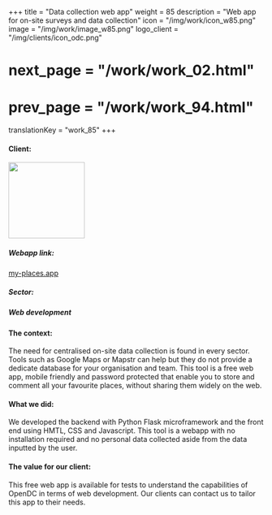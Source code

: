 +++
title = "Data collection web app"
weight = 85
description = "Web app for on-site surveys and data collection"
icon = "/img/work/icon_w85.png"
image = "/img/work/image_w85.png"
logo_client = "/img/clients/icon_odc.png"
# next_page = "/work/work_02.html"
# prev_page = "/work/work_94.html"
translationKey = "work_85"
+++

<!-- Client -->
<div class="row">
	<div class="col-sm-3"><h4>Client:</h4></div>
	<!--  <div class="col-sm-3"> <h3><a href = "https://www.eiffage.com/" target="_blank">Eiffage</a> </h3> </div>-->
	<div class="col-sm-3"><a href = "https://my-places.app" target="_blank"/> <img src="/img/clients/icon_odc.svg" width="150px"/></a></div>
	<!-- <div class="col-sm-3"></div> -->
</div>	

<!-- Link -->
<div class="row">
	<div class="col-sm-3"><h5>Webapp link:</h4></div>
	<div class="col-sm-3"><a href = "https://my-places.app" target="_blank"/>my-places.app</a></div>
	<div class="col-sm-3"></a></div>
</div>	

<!-- Sector -->
<div class="row">
	<div class="col-sm-3"><h5>Sector:</h4></div>
	<div class="col-sm-3"> <h5>Web development</div>
	<div class="col-sm-3"></div>
</div>	

<h4>The context:</h4> 
<p>
The need for centralised on-site data collection is found in every sector. Tools such as Google Maps or Mapstr can help but they do not provide a dedicate database for your organisation and team. This tool is a free web app, mobile friendly and password protected that enable you to store and comment all your favourite places, without sharing them widely on the web.
</p>

<h4>What we did:</h4>
<p>
We developed the backend with Python Flask microframework and the front end using HMTL, CSS and Javascript. This tool is a webapp with no installation required and no personal data collected aside from the data inputted by the user.
</p>

<h4>The value for our client:</h4>
<p>
This free web app is available for tests to understand the capabilities of OpenDC in terms of web development. Our clients can contact us to tailor this app to their needs.
</p>
